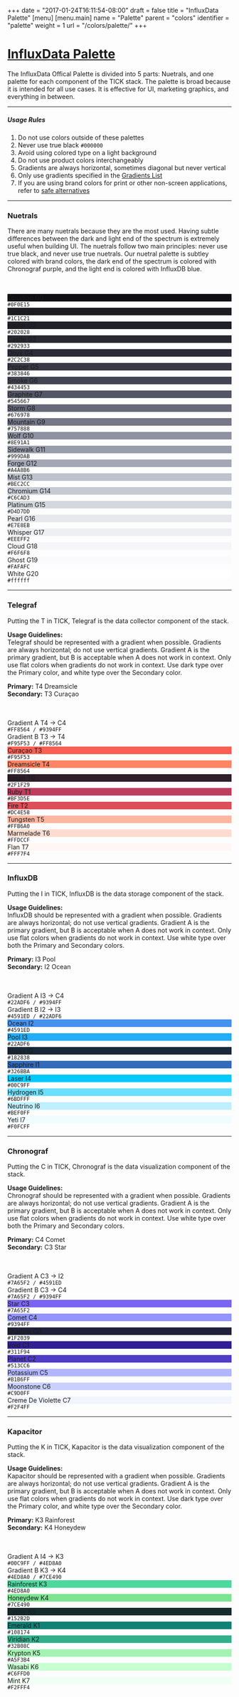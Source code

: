 +++
date = "2017-01-24T16:11:54-08:00"
draft = false
title = "InfluxData Palette"
[menu]
  [menu.main]
    name = "Palette"
    parent = "colors"
    identifier = "palette"
    weight = 1
    url = "/colors/palette/"
+++

<div class="row text-left">
  <div class="col-xs-12">
    <div class="page-header">
      <a class="page-header--anchor" id="title"></a>
      <a href="#title">
        <h1>InfluxData Palette</h1>
      </a>
    </div>
  </div>
  <div class="col-xs-12">
    <p>The InfluxData Offical Palette is divided into 5 parts: Nuetrals, and one palette for each component of the TICK stack. The palette is broad because it is intended for all use cases. It is effective for UI, marketing graphics, and everything in between.</p>
    <hr class="dark" />
    <h5>Usage Rules</h5>
    <ol>
      <li>Do not use colors outside of these palettes</li>
      <li>Never use true black <code>#000000</code></li>
      <li>Avoid using colored type on a light background</li>
      <li>Do not use product colors interchangeably</li>
      <li>Gradients are always horizontal, sometimes diagonal but never vertical</li>
      <li>Only use gradients specified in the <a href='{{< relref "colors/gradients.md" >}}'>Gradients List</a></li>
      <li>If you are using brand colors for print or other non-screen applications, refer to <a href="#">safe alternatives</a></li>
    </ol>
    <hr class="dark" />
  </div>
</div>
<div class="row">
  <div class="col-md-3">
    <h3>Nuetrals</h3>
    <p>There are many nuetrals because they are the most used. Having subtle differences between the dark and light end of the spectrum is extremely useful when building UI. The nuetrals follow two main principles: never use true black, and never use true nuetrals. Our nuetral palette is subtley colored with brand colors, the dark end of the spectrum is colored with Chronograf purple, and the light end is colored with InfluxDB blue.</p><br/><br/>
  </div>
  <div class="col-md-9">
    <div class="row">
      <div class="col-xs-4 col-sm-2">
        <div class="color-swatch dark" style="background-color: #0F0E15;">
          <label>Obsidian</label>
          <label>G0</label>
        </div>
        <code class="color-hex">#0F0E15</code>
      </div>
      <div class="col-xs-4 col-sm-2">
        <div class="color-swatch dark" style="background-color: #1C1C21;">
          <label>Raven</label>
          <label>G1</label>
        </div>
        <code class="color-hex">#1C1C21</code>
      </div>
      <div class="col-xs-4 col-sm-2">
        <div class="color-swatch dark" style="background-color: #202028;">
          <label>Kevlar</label>
          <label>G2</label>
        </div>
        <code class="color-hex">#202028</code>
      </div>
      <div class="col-xs-4 col-sm-2">
        <div class="color-swatch dark" style="background-color: #292933;">
          <label>Castle</label>
          <label>G3</label>
        </div>
        <code class="color-hex">#292933</code>
      </div>
      <div class="col-xs-4 col-sm-2">
        <div class="color-swatch dark" style="background-color: #2C2C38;">
        <label>Onyx</label>
          <label>G4</label>
        </div>
        <code class="color-hex">#2C2C38</code>
      </div>
      <div class="col-xs-4 col-sm-2">
        <div class="color-swatch dark" style="background-color: #383846;">
        <label>Pepper</label>
          <label>G5</label>
        </div>
        <code class="color-hex">#383846</code>
      </div>
      <div class="col-xs-4 col-sm-2">
        <div class="color-swatch dark" style="background-color: #434453;">
          <label>Smoke</label>
          <label>G6</label>
        </div>
        <code class="color-hex">#434453</code>
      </div>
      <div class="col-xs-4 col-sm-2">
        <div class="color-swatch dark" style="background-color: #545667;">
          <label>Graphite</label>
          <label>G7</label>
        </div>
        <code class="color-hex">#545667</code>
      </div>
      <div class="col-xs-4 col-sm-2">
        <div class="color-swatch dark" style="background-color: #676978;">
          <label>Storm</label>
          <label>G8</label>
        </div>
        <code class="color-hex">#676978</code>
      </div>
      <div class="col-xs-4 col-sm-2">
        <div class="color-swatch dark" style="background-color: #757888;">
          <label>Mountain</label>
          <label>G9</label>
        </div>
        <code class="color-hex">#757888</code>
      </div>
      <div class="col-xs-4 col-sm-2">
        <div class="color-swatch dark" style="background-color: #8E91A1;">
          <label>Wolf</label>
          <label>G10</label>
        </div>
        <code class="color-hex">#8E91A1</code>
      </div>
      <div class="col-xs-4 col-sm-2">
        <div class="color-swatch dark" style="background-color: #999DAB;">
          <label>Sidewalk</label>
          <label>G11</label>
        </div>
        <code class="color-hex">#999DAB</code>
      </div>
      <div class="col-xs-4 col-sm-2">
        <div class="color-swatch dark" style="background-color: #A4A8B6;">
          <label>Forge</label>
          <label>G12</label>
        </div>
        <code class="color-hex">#A4A8B6</code>
      </div>
      <div class="col-xs-4 col-sm-2">
        <div class="color-swatch" style="background-color: #BEC2CC;">
          <label>Mist</label>
          <label>G13</label>
        </div>
        <code class="color-hex">#BEC2CC</code>
      </div>
      <div class="col-xs-4 col-sm-2">
        <div class="color-swatch" style="background-color: #C6CAD3;">
          <label>Chromium</label>
          <label>G14</label>
        </div>
        <code class="color-hex">#C6CAD3</code>
      </div>
      <div class="col-xs-4 col-sm-2">
        <div class="color-swatch" style="background-color: #D4D7DD;">
          <label>Platinum</label>
          <label>G15</label>
        </div>
        <code class="color-hex">#D4D7DD</code>
      </div>
      <div class="col-xs-4 col-sm-2">
        <div class="color-swatch" style="background-color: #E7E8EB;">
          <label>Pearl</label>
          <label>G16</label>
        </div>
        <code class="color-hex">#E7E8EB</code>
      </div>
      <div class="col-xs-4 col-sm-2">
        <div class="color-swatch" style="background-color: #EEEFF2;">
          <label>Whisper</label>
          <label>G17</label>
        </div>
        <code class="color-hex">#EEEFF2</code>
      </div>
      <div class="col-xs-4 col-sm-2">
        <div class="color-swatch" style="background-color: #F6F6F8;">
          <label>Cloud</label>
          <label>G18</label>
        </div>
        <code class="color-hex">#F6F6F8</code>
      </div>
      <div class="col-xs-4 col-sm-2">
        <div class="color-swatch" style="background-color: #FAFAFC;">
          <label>Ghost</label>
          <label>G19</label>
        </div>
        <code class="color-hex">#FAFAFC</code>
      </div>
      <div class="col-xs-4 col-sm-2">
        <div class="color-swatch" style="background-color: #ffffff;">
          <label>White</label>
          <label>G20</label>
        </div>
        <code class="color-hex">#ffffff</code>
      </div>
    </div>
  </div>
</div>

<div class="row">
  <div class="col-xs-12">
    <hr class="dark" />
  </div>
</div>

<div class="row">
  <div class="col-md-3">
    <h3>Telegraf</h3>
    <p>Putting the T in TICK, Telegraf is the data collector component of the stack.</p>
    <p><strong>Usage Guidelines:</strong><br/>Telegraf should be represented with a gradient when possible. Gradients are always horizontal; do not use vertical gradients. Gradient A is the primary gradient, but B is acceptable when A does not work in context. Only use flat colors when gradients do not work in context. Use dark type over the Primary color, and white type over the Secondary color.</p>
    <p><strong>Primary:</strong> T4 Dreamsicle<br/><strong>Secondary:</strong> T3 Curaçao</p>
    <br/><br/>
  </div>
  <div class="col-md-9">
    <div class="row">
      <div class="col-sm-6">
        <div class="color-swatch swatch-grad-telegraf-a">
          <label>Gradient A</label>
          <label>T4 &rarr; C4</label>
        </div>
        <code class="color-hex">#FF8564 / #9394FF</code>
      </div>
      <div class="col-sm-6">
        <div class="color-swatch swatch-grad-telegraf-b">
          <label>Gradient B</label>
          <label>T3 &rarr; T4</label>
        </div>
        <code class="color-hex">#F95F53 / #FF8564</code>
      </div>
      <div class="col-xs-6">
        <div class="color-swatch dark" style="background-color: #F95F53;">
          <label>Curaçao</label>
          <label>T3</label>
        </div>
        <code class="color-hex">#F95F53</code>
      </div>
      <div class="col-xs-6">
        <div class="color-swatch" style="background-color: #FF8564;">
          <label>Dreamsicle</label>
          <label>T4</label>
        </div>
        <code class="color-hex">#FF8564</code>
      </div>
      <div class="col-xs-4 col-sm-2">
        <div class="color-swatch dark" style="background-color: #2F1F29;">
          <label>Basalt</label>
          <label>T0</label>
        </div>
        <code class="color-hex">#2F1F29</code>
      </div>
      <div class="col-xs-4 col-sm-2">
        <div class="color-swatch dark" style="background-color: #BF3D5E;">
          <label>Ruby</label>
          <label>T1</label>
        </div>
        <code class="color-hex">#BF3D5E</code>
      </div>
      <div class="col-xs-4 col-sm-2">
        <div class="color-swatch dark" style="background-color: #DC4E58;">
          <label>Fire</label>
          <label>T2</label>
        </div>
        <code class="color-hex">#DC4E58</code>
      </div>
      <div class="col-xs-4 col-sm-2">
        <div class="color-swatch" style="background-color: #FFB6A0;">
          <label>Tungsten</label>
          <label>T5</label>
        </div>
        <code class="color-hex">#FFB6A0</code>
      </div>
      <div class="col-xs-4 col-sm-2">
        <div class="color-swatch" style="background-color: #FFDCCF;">
          <label>Marmelade</label>
          <label>T6</label>
        </div>
        <code class="color-hex">#FFDCCF</code>
      </div>
      <div class="col-xs-4 col-sm-2">
        <div class="color-swatch" style="background-color: #FFF7F4;">
          <label>Flan</label>
          <label>T7</label>
        </div>
        <code class="color-hex">#FFF7F4</code>
      </div>
    </div>
  </div>
</div>

<div class="row">
  <div class="col-xs-12">
    <hr class="dark" />
  </div>
</div>

<div class="row">
  <div class="col-md-3">
    <h3>InfluxDB</h3>
    <p>Putting the I in TICK, InfluxDB is the data storage component of the stack.</p>
    <p><strong>Usage Guidelines:</strong><br/>InfluxDB should be represented with a gradient when possible. Gradients are always horizontal; do not use vertical gradients. Gradient A is the primary gradient, but B is acceptable when A does not work in context. Only use flat colors when gradients do not work in context. Use white type over both the Primary and Secondary colors.</p>
    <p><strong>Primary:</strong> I3 Pool<br/><strong>Secondary:</strong> I2 Ocean</p>
    <br/><br/>
  </div>
  <div class="col-md-9">
    <div class="row">
      <div class="col-sm-6">
        <div class="color-swatch dark swatch-grad-influxdb-a">
          <label>Gradient A</label>
          <label>I3 &rarr; C4</label>
        </div>
        <code class="color-hex">#22ADF6 / #9394FF</code>
      </div>
      <div class="col-sm-6">
        <div class="color-swatch dark swatch-grad-influxdb-b">
          <label>Gradient B</label>
          <label>I2 &rarr; I3</label>
        </div>
        <code class="color-hex">#4591ED / #22ADF6</code>
      </div>
      <div class="col-sm-6">
        <div class="color-swatch dark" style="background-color: #4591ED;">
          <label>Ocean</label>
          <label>I2</label>
        </div>
        <code class="color-hex">#4591ED</code>
      </div>
      <div class="col-sm-6">
        <div class="color-swatch dark" style="background-color: #22ADF6;">
          <label>Pool</label>
          <label>I3</label>
        </div>
        <code class="color-hex">#22ADF6</code>
      </div>
      <div class="col-xs-4 col-sm-2">
        <div class="color-swatch dark" style="background-color: #182838;">
          <label>Abyss</label>
          <label>I0</label>
        </div>
        <code class="color-hex">#182838</code>
      </div>
      <div class="col-xs-4 col-sm-2">
        <div class="color-swatch dark" style="background-color: #326BBA;">
          <label>Sapphire</label>
          <label>I1</label>
        </div>
        <code class="color-hex">#326BBA</code>
      </div>
      <div class="col-xs-4 col-sm-2">
        <div class="color-swatch" style="background-color: #00C9FF;">
          <label>Laser</label>
          <label>I4</label>
        </div>
        <code class="color-hex">#00C9FF</code>
      </div>
      <div class="col-xs-4 col-sm-2">
        <div class="color-swatch" style="background-color: #6BDFFF;">
          <label>Hydrogen</label>
          <label>I5</label>
        </div>
        <code class="color-hex">#6BDFFF</code>
      </div>
      <div class="col-xs-4 col-sm-2">
        <div class="color-swatch" style="background-color: #BEF0FF;">
          <label>Neutrino</label>
          <label>I6</label>
        </div>
        <code class="color-hex">#BEF0FF</code>
      </div>
      <div class="col-xs-4 col-sm-2">
        <div class="color-swatch" style="background-color: #F0FCFF;">
          <label>Yeti</label>
          <label>I7</label>
        </div>
        <code class="color-hex">#F0FCFF</code>
      </div>
    </div>
  </div>
</div>

<div class="row">
  <div class="col-xs-12">
    <hr class="dark" />
  </div>
</div>

<div class="row">
  <div class="col-md-3">
    <h3>Chronograf</h3>
    <p>Putting the C in TICK, Chronograf is the data visualization component of the stack.</p>
    <p><strong>Usage Guidelines:</strong><br/>Chronograf should be represented with a gradient when possible. Gradients are always horizontal; do not use vertical gradients. Gradient A is the primary gradient, but B is acceptable when A does not work in context. Only use flat colors when gradients do not work in context. Use white type over both the Primary and Secondary colors.</p>
    <p><strong>Primary:</strong> C4 Comet<br/><strong>Secondary:</strong> C3 Star</p>
    <br/><br/>
  </div>
  <div class="col-md-9">
    <div class="row">
      <div class="col-sm-6">
        <div class="color-swatch dark swatch-grad-chronograf-a">
          <label>Gradient A</label>
          <label>C3 &rarr; I2</label>
        </div>
        <code class="color-hex">#7A65F2 / #4591ED</code>
      </div>
      <div class="col-sm-6">
        <div class="color-swatch dark swatch-grad-chronograf-b">
          <label>Gradient B</label>
          <label>C3 &rarr; C4</label>
        </div>
        <code class="color-hex">#7A65F2 / #9394FF</code>
      </div>
      <div class="col-sm-6">
        <div class="color-swatch dark" style="background-color: #7A65F2;">
          <label>Star</label>
          <label>C3</label>
        </div>
        <code class="color-hex">#7A65F2</code>
      </div>
      <div class="col-sm-6">
        <div class="color-swatch" style="background-color: #9394FF;">
          <label>Comet</label>
          <label>C4</label>
        </div>
        <code class="color-hex">#9394FF</code>
      </div>
      <div class="col-xs-4 col-sm-2">
        <div class="color-swatch dark" style="background-color: #1F2039;">
          <label>Shadow</label>
          <label>C0</label>
        </div>
        <code class="color-hex">#1F2039</code>
      </div>
      <div class="col-xs-4 col-sm-2">
        <div class="color-swatch dark" style="background-color: #311F94;">
          <label>Void</label>
          <label>C1</label>
        </div>
        <code class="color-hex">#311F94</code>
      </div>
      <div class="col-xs-4 col-sm-2">
        <div class="color-swatch dark" style="background-color: #513CC6;">
          <label>Planet</label>
          <label>C2</label>
        </div>
        <code class="color-hex">#513CC6</code>
      </div>
      <div class="col-xs-4 col-sm-2">
        <div class="color-swatch" style="background-color: #B1B6FF;">
          <label>Potassium</label>
          <label>C5</label>
        </div>
        <code class="color-hex">#B1B6FF</code>
      </div>
      <div class="col-xs-4 col-sm-2">
        <div class="color-swatch" style="background-color: #C9D0FF;">
          <label>Moonstone</label>
          <label>C6</label>
        </div>
        <code class="color-hex">#C9D0FF</code>
      </div>
      <div class="col-xs-4 col-sm-2">
        <div class="color-swatch" style="background-color: #F2F4FF;">
          <label>Creme De Violette</label>
          <label>C7</label>
        </div>
        <code class="color-hex">#F2F4FF</code>
      </div>
    </div>
  </div>
</div>

<div class="row">
  <div class="col-xs-12">
    <hr class="dark" />
  </div>
</div>

<div class="row">
  <div class="col-md-3">
    <h3>Kapacitor</h3>
    <p>Putting the K in TICK, Kapacitor is the data visualization component of the stack.</p>
    <p><strong>Usage Guidelines:</strong><br/>Kapacitor should be represented with a gradient when possible. Gradients are always horizontal; do not use vertical gradients. Gradient A is the primary gradient, but B is acceptable when A does not work in context. Only use flat colors when gradients do not work in context. Use dark type over the Primary color, and white type over the Secondary color.</p>
    <p><strong>Primary:</strong> K3 Rainforest<br/><strong>Secondary:</strong> K4 Honeydew</p>
    <br/><br/>
  </div>
  <div class="col-md-9">
    <div class="row">
      <div class="col-sm-6">
        <div class="color-swatch swatch-grad-kapacitor-a">
          <label>Gradient A</label>
          <label>I4 &rarr; K3</label>
        </div>
        <code class="color-hex">#00C9FF / #4ED8A0</code>
      </div>
      <div class="col-sm-6">
        <div class="color-swatch swatch-grad-kapacitor-b">
          <label>Gradient B</label>
          <label>K3 &rarr; K4</label>
        </div>
        <code class="color-hex">#4ED8A0 / #7CE490</code>
      </div>
      <div class="col-sm-6">
        <div class="color-swatch" style="background-color: #4ED8A0;">
          <label>Rainforest</label>
          <label>K3</label>
        </div>
        <code class="color-hex">#4ED8A0</code>
      </div>
      <div class="col-sm-6">
        <div class="color-swatch" style="background-color: #7CE490;">
          <label>Honeydew</label>
          <label>K4</label>
        </div>
        <code class="color-hex">#7CE490</code>
      </div>
      <div class="col-xs-4 col-sm-2">
        <div class="color-swatch dark" style="background-color: #152B2D;">
          <label>Gypsy</label>
          <label>K0</label>
        </div>
        <code class="color-hex">#152B2D</code>
      </div>
      <div class="col-xs-4 col-sm-2">
        <div class="color-swatch dark" style="background-color: #108174;">
          <label>Emerald</label>
          <label>K1</label>
        </div>
        <code class="color-hex">#108174</code>
      </div>
      <div class="col-xs-4 col-sm-2">
        <div class="color-swatch dark" style="background-color: #32B08C;">
          <label>Viridian</label>
          <label>K2</label>
        </div>
        <code class="color-hex">#32B08C</code>
      </div>
      <div class="col-xs-4 col-sm-2">
        <div class="color-swatch" style="background-color: #A5F3B4;">
          <label>Krypton</label>
          <label>K5</label>
        </div>
        <code class="color-hex">#A5F3B4</code>
      </div>
      <div class="col-xs-4 col-sm-2">
        <div class="color-swatch" style="background-color: #C6FFD0;">
          <label>Wasabi</label>
          <label>K6</label>
        </div>
        <code class="color-hex">#C6FFD0</code>
      </div>
      <div class="col-xs-4 col-sm-2">
        <div class="color-swatch" style="background-color: #F2FFF4;">
          <label>Mint</label>
          <label>K7</label>
        </div>
        <code class="color-hex">#F2FFF4</code>
      </div>
    </div>
  </div>
</div>